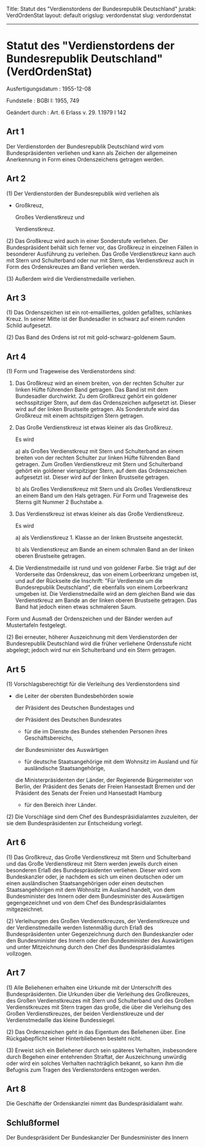 Title: Statut des "Verdienstordens der Bundesrepublik Deutschland"
jurabk: VerdOrdenStat
layout: default
origslug: verdordenstat
slug: verdordenstat

---

# Statut des "Verdienstordens der Bundesrepublik Deutschland" (VerdOrdenStat)

Ausfertigungsdatum
:   1955-12-08

Fundstelle
:   BGBl I: 1955, 749

Geändert durch
:   Art. 6 Erlass v. 29. 1.1979 I 142


## Art 1

Der Verdienstorden der Bundesrepublik Deutschland wird vom
Bundespräsidenten verliehen und kann als Zeichen der allgemeinen
Anerkennung in Form eines Ordenszeichens getragen werden.


## Art 2

(1) Der Verdienstorden der Bundesrepublik wird verliehen als

*   Großkreuz,

    Großes Verdienstkreuz und

    Verdienstkreuz.




(2) Das Großkreuz wird auch in einer Sonderstufe verliehen. Der
Bundespräsident behält sich ferner vor, das Großkreuz in einzelnen
Fällen in besonderer Ausführung zu verleihen. Das Große Verdienstkreuz
kann auch mit Stern und Schulterband oder nur mit Stern, das
Verdienstkreuz auch in Form des Ordenskreuzes am Band verliehen
werden.

(3) Außerdem wird die Verdienstmedaille verliehen.


## Art 3

(1) Das Ordenszeichen ist ein rot-emailliertes, golden gefaßtes,
schlankes Kreuz. In seiner Mitte ist der Bundesadler in schwarz auf
einem runden Schild aufgesetzt.

(2) Das Band des Ordens ist rot mit gold-schwarz-goldenem Saum.


## Art 4

(1) Form und Trageweise des Verdienstordens sind:

1.  Das Großkreuz wird an einem breiten, von der rechten Schulter zur
    linken Hüfte führenden Band getragen. Das Band ist mit dem Bundesadler
    durchwirkt. Zu dem Großkreuz gehört ein goldener sechsspitziger Stern,
    auf dem das Ordenszeichen aufgesetzt ist. Dieser wird auf der linken
    Brustseite getragen. Als Sonderstufe wird das Großkreuz mit einem
    achtspitzigen Stern getragen.


2.  Das Große Verdienstkreuz ist etwas kleiner als das Großkreuz.

    Es wird

    a)  als Großes Verdienstkreuz mit Stern und Schulterband an einem breiten
        von der rechten Schulter zur linken Hüfte führenden Band getragen. Zum
        Großen Verdienstkreuz mit Stern und Schulterband gehört ein goldener
        vierspitziger Stern, auf dem das Ordenszeichen aufgesetzt ist. Dieser
        wird auf der linken Brustseite getragen.


    b)  als Großes Verdienstkreuz mit Stern und als Großes Verdienstkreuz an
        einem Band um den Hals getragen. Für Form und Trageweise des Sterns
        gilt Nummer 2 Buchstabe a.





3.  Das Verdienstkreuz ist etwas kleiner als das Große Verdienstkreuz.

    Es wird

    a)  als Verdienstkreuz 1. Klasse an der linken Brustseite angesteckt.


    b)  als Verdienstkreuz am Bande an einem schmalen Band an der linken
        oberen Brustseite getragen.





4.  Die Verdienstmedaille ist rund und von goldener Farbe. Sie trägt auf
    der Vorderseite das Ordenskreuz, das von einem Lorbeerkranz umgeben
    ist, und auf der Rückseite die Inschrift: "Für Verdienste um die
    Bundesrepublik Deutschland", die ebenfalls von einem Lorbeerkranz
    umgeben ist. Die Verdienstmedaille wird an dem gleichen Band wie das
    Verdienstkreuz am Bande an der linken oberen Brustseite getragen. Das
    Band hat jedoch einen etwas schmaleren Saum.



Form und Ausmaß der Ordenszeichen und der Bänder werden auf
Mustertafeln festgelegt.

(2) Bei erneuter, höherer Auszeichnung mit dem Verdienstorden der
Bundesrepublik Deutschland wird die früher verliehene Ordensstufe
nicht abgelegt; jedoch wird nur ein Schulterband und ein Stern
getragen.


## Art 5

(1) Vorschlagsberechtigt für die Verleihung des Verdienstordens sind

*   die Leiter der obersten Bundesbehörden sowie

    der Präsident des Deutschen Bundestages und

    der Präsident des Deutschen Bundesrates

    *   für die im Dienste des Bundes stehenden Personen ihres
        Geschäftsbereichs,




    der Bundesminister des Auswärtigen

    *   für deutsche Staatsangehörige mit dem Wohnsitz im Ausland und für
        ausländische Staatsangehörige,




    die Ministerpräsidenten der Länder, der Regierende Bürgermeister von
    Berlin, der Präsident des Senats der Freien Hansestadt Bremen und der
    Präsident des Senats der Freien und Hansestadt Hamburg

    *   für den Bereich ihrer Länder.







(2) Die Vorschläge sind dem Chef des Bundespräsidialamtes zuzuleiten,
der sie dem Bundespräsidenten zur Entscheidung vorlegt.


## Art 6

(1) Das Großkreuz, das Große Verdienstkreuz mit Stern und Schulterband
und das Große Verdienstkreuz mit Stern werden jeweils durch einen
besonderen Erlaß des Bundespräsidenten verliehen. Dieser wird vom
Bundeskanzler oder, je nachdem es sich um einen deutschen oder um
einen ausländischen Staatsangehörigen oder einen deutschen
Staatsangehörigen mit dem Wohnsitz im Ausland handelt, von dem
Bundesminister des Innern oder dem Bundesminister des Auswärtigen
gegengezeichnet und von dem Chef des Bundespräsidialamtes
mitgezeichnet.

(2) Verleihungen des Großen Verdienstkreuzes, der Verdienstkreuze und
der Verdienstmedaille werden listenmäßig durch Erlaß des
Bundespräsidenten unter Gegenzeichnung durch den Bundeskanzler oder
den Bundesminister des Innern oder den Bundesminister des Auswärtigen
und unter Mitzeichnung durch den Chef des Bundespräsidialamtes
vollzogen.


## Art 7

(1) Alle Beliehenen erhalten eine Urkunde mit der Unterschrift des
Bundespräsidenten. Die Urkunden über die Verleihung des Großkreuzes,
des Großen Verdienstkreuzes mit Stern und Schulterband und des Großen
Verdienstkreuzes mit Stern tragen das große, die über die Verleihung
des Großen Verdienstkreuzes, der beiden Verdienstkreuze und der
Verdienstmedaille das kleine Bundessiegel.

(2) Das Ordenszeichen geht in das Eigentum des Beliehenen über. Eine
Rückgabepflicht seiner Hinterbliebenen besteht nicht.

(3) Erweist sich ein Beliehener durch sein späteres Verhalten,
insbesondere durch Begehen einer entehrenden Straftat, der
Auszeichnung unwürdig oder wird ein solches Verhalten nachträglich
bekannt, so kann ihm die Befugnis zum Tragen des Verdienstordens
entzogen werden.


## Art 8

Die Geschäfte der Ordenskanzlei nimmt das Bundespräsidialamt wahr.


## Schlußformel

Der Bundespräsident
Der Bundeskanzler
Der Bundesminister des Innern

